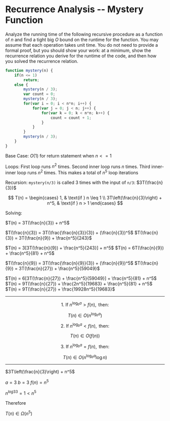 # Recurrence Analysis -- Mystery Function

Analyze the running time of the following recursive procedure as a function of
$n$ and find a tight big $O$ bound on the runtime for the function. You may
assume that each operation takes unit time. You do not need to provide a formal
proof, but you should show your work: at a minimum, show the recurrence relation
you derive for the runtime of the code, and then how you solved the recurrence
relation.

```javascript
function mystery(n) {
    if(n <= 1)
        return;
    else {
        mystery(n / 3);
        var count = 0;
        mystery(n / 3);
        for(var i = 0; i < n*n; i++) {
            for(var j = 0; j < n; j++) {
                for(var k = 0; k < n*n; k++) {
                    count = count + 1;
                }
            }
        }
        mystery(n / 3);
    }
}
```

Base Case: $O(1)$ for return statement when $n <=1$

Loops: First loop runs $n^2$ times. Second inner loop runs $n$ times. Third inner-inner loop runs $n^2$ times. This makes a total of $n^5$ loop iterations

Recursion: `mystery(n/3)` is called 3 times with the input of `n/3`: $3T(\frac{n}{3})$

$$
    T(n) =
    \begin{cases}
        1, & \text{if } n \leq 1 \\
        3T\left(\frac{n}{3}\right) + n^5, & \text{if } n > 1
    \end{cases}
$$

Solving:

$T(n) = 3T(\frac{n}{3}) + n^5$

$T(\frac{n}{3}) = 3T(\frac{\frac{n}{3}}{3}) + (\frac{n}{3})^5$
$T(\frac{n}{3}) = 3T(\frac{n}{9}) + \frac{n^5}{243}$

$T(n) = 3[3T(\frac{n}{9}) + \frac{n^5}{243}] + n^5$
$T(n) = 6T(\frac{n}{9}) + \frac{n^5}{81} + n^5$

$T(\frac{n}{9}) = 3T(\frac{\frac{n}{9}}{3}) + (\frac{n}{9})^5$
$T(\frac{n}{9}) = 3T(\frac{n}{27}) + \frac{n^5}{59049}$

$T(n) = 6[3T(\frac{n}{27}) + \frac{n^5}{59049}] + \frac{n^5}{81} + n^5$
$T(n) = 9T(\frac{n}{27}) + \frac{2n^5}{19683} + \frac{n^5}{81} + n^5$
$T(n) = 9T(\frac{n}{27}) + \frac{19928n^5}{19683}$

<hr>

$$
\text{1. If } n^{\log_b a} > f(n), \text{ then:}
$$

$$
T(n) \in O\big(n^{\log_b a}\big)
$$

$$
\text{2. If } n^{\log_b a} < f(n), \text{ then:}
$$

$$
T(n) \in O\big(f(n)\big)
$$

$$
\text{3. If } n^{\log_b a} = f(n), \text{ then:}
$$

$$
T(n) \in O\big(n^{\log_b a} \log n\big)
$$

<hr>

$3T\left(\frac{n}{3}\right) + n^5$

$a = 3$
$b = 3$
$f(n) = n^5$

$n^{log{3}{3}} = 1 < n^5$

Therefore

$T(n) \in \Omega(n^5)$

